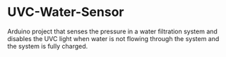 # UVC-Water-Sensor
Arduino project that senses the pressure in a water filtration system and disables the UVC light when water is not flowing through the system and the system is fully charged.
